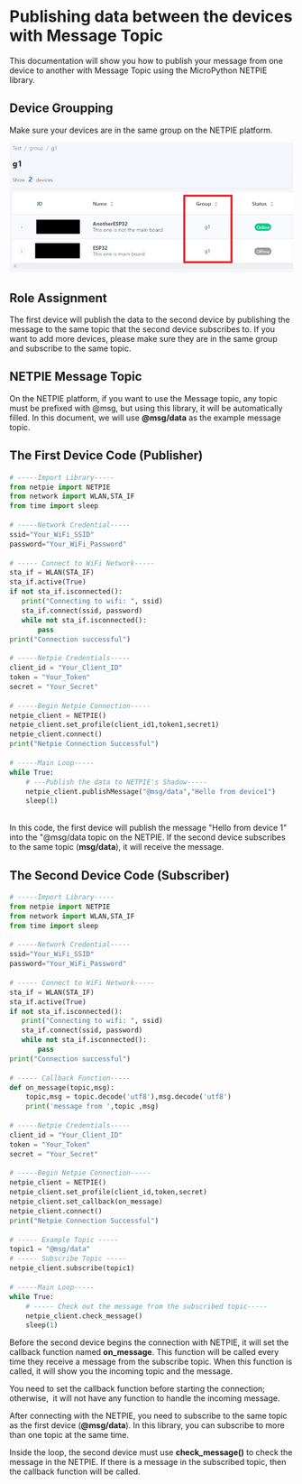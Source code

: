 # Publishing data between the devices with Message Topic
This documentation will show you how to publish your message from one device to another with Message Topic using the MicroPython NETPIE library.

## Device Groupping
Make sure your devices are in the same group on the NETPIE platform.

![](https://github.com/PerfecXX/MicroPython-NETPIE/blob/main/doc/MQTT/doc_mqtt_03_device_groupping.jpg)

## Role Assignment 
The first device will publish the data to the second device by publishing the message to the same topic that the second device subscribes to.
If you want to add more devices, please make sure they are in the same group and subscribe to the same topic.

## NETPIE Message Topic
On the NETPIE platform, if you want to use the Message topic, any topic must be prefixed with @msg, but using this library, it will be automatically filled.
In this document, we will use **@msg/data** as the example message topic.


## The First Device Code (Publisher)

```python
# -----Import Library-----
from netpie import NETPIE
from network import WLAN,STA_IF
from time import sleep

# -----Network Credential-----
ssid="Your_WiFi_SSID"
password="Your_WiFi_Password"

# ----- Connect to WiFi Network-----
sta_if = WLAN(STA_IF)
sta_if.active(True)
if not sta_if.isconnected():
   print("Connecting to wifi: ", ssid)
   sta_if.connect(ssid, password)
   while not sta_if.isconnected():
       pass
print("Connection successful")

# -----Netpie Credentials-----
client_id = "Your_Client_ID"
token = "Your_Token"
secret = "Your_Secret"

# -----Begin Netpie Connection-----
netpie_client = NETPIE()
netpie_client.set_profile(client_id1,token1,secret1)
netpie_client.connect()
print("Netpie Connection Successful")

# -----Main Loop-----
while True:
    # ---Publish the data to NETPIE's Shadow-----
    netpie_client.publishMessage("@msg/data","Hello from device1")
    sleep(1)
    
```
In this code, the first device will publish the message "Hello from device 1" into the "@msg/data topic on the NETPIE.
If the second device subscribes to the same topic (**msg/data**), it will receive the message.

## The Second Device Code (Subscriber)

```python
# -----Import Library-----
from netpie import NETPIE
from network import WLAN,STA_IF
from time import sleep

# -----Network Credential-----
ssid="Your_WiFi_SSID"
password="Your_WiFi_Password"

# ----- Connect to WiFi Network-----
sta_if = WLAN(STA_IF)
sta_if.active(True)
if not sta_if.isconnected():
   print("Connecting to wifi: ", ssid)
   sta_if.connect(ssid, password)
   while not sta_if.isconnected():
       pass
print("Connection successful")

# ----- Callback Function-----
def on_message(topic,msg):
    topic,msg = topic.decode('utf8'),msg.decode('utf8')
    print('message from ',topic ,msg)

# -----Netpie Credentials-----
client_id = "Your_Client_ID"
token = "Your_Token"
secret = "Your_Secret"

# -----Begin Netpie Connection-----
netpie_client = NETPIE()
netpie_client.set_profile(client_id,token,secret)
netpie_client.set_callback(on_message)
netpie_client.connect()
print("Netpie Connection Successful")

# ----- Example Topic -----
topic1 = "@msg/data"
# ----- Subscribe Topic -----
netpie_client.subscribe(topic1)

# -----Main Loop-----
while True:
    # ----- Check out the message from the subscribed topic-----
    netpie_client.check_message()
    sleep(1)
```
Before the second device begins the connection with NETPIE, it will set the callback function named **on_message**.
This function will be called every time they receive a message from the subscribe topic.
When this function is called, it will show you the incoming topic and the message.

You need to set the callback function before starting the connection; otherwise,  it will not have any function to handle the incoming message.

After connecting with the NETPIE, you need to subscribe to the same topic as the first device (**@msg/data**).
In this library, you can subscribe to more than one topic at the same time.

Inside the loop, the second device must use **check_message()** to check the message in the NETPIE.
If there is a message in the subscribed topic, then the callback function will be called.

